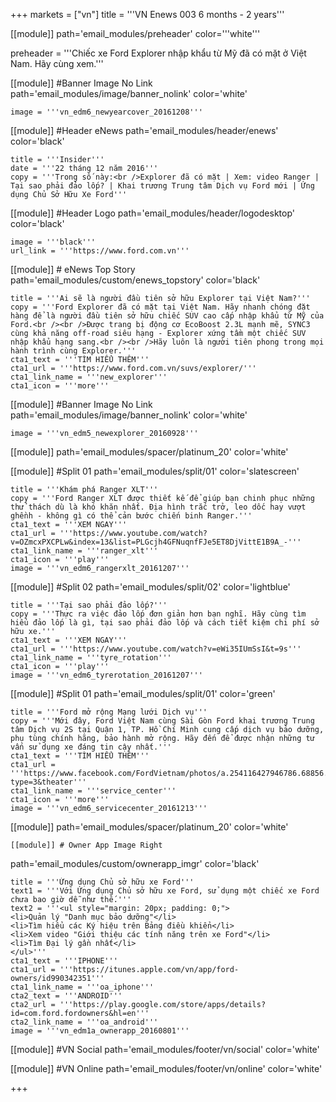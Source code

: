 +++
markets = ["vn"]
title = '''VN Enews 003 6 months - 2 years'''


[[module]]
path='email_modules/preheader'
color='''white'''

preheader = '''Chiếc xe Ford Explorer nhập khẩu từ Mỹ đã có mặt ở Việt Nam. Hãy cùng xem.'''

[[module]] #Banner Image No Link
path='email_modules/image/banner_nolink'
color='white'

	image = '''vn_edm6_newyearcover_20161208'''

[[module]] #Header eNews
path='email_modules/header/enews'
color='black'

	title = '''Insider'''
	date = '''22 tháng 12 năm 2016'''
	copy = '''Trong số này:<br />Explorer đã có mặt	| Xem: video Ranger	| Tại sao phải đảo lốp? | Khai trương Trung tâm Dịch vụ Ford mới | Ứng dụng Chủ Sở Hữu Xe Ford'''

[[module]] #Header Logo
path='email_modules/header/logodesktop'
color='black'

	image = '''black'''
	url_link = '''https://www.ford.com.vn'''
 
[[module]] # eNews Top Story
path='email_modules/custom/enews_topstory'
color='black'

	title = '''Ai sẽ là người đầu tiên sở hữu Explorer tại Việt Nam?'''
	copy = '''Ford Explorer đã có mặt tại Việt Nam. Hãy nhanh chóng đặt hàng để là người đầu tiên sở hữu chiếc SUV cao cấp nhập khẩu từ Mỹ của Ford.<br /><br />Được trang bị động cơ EcoBoost 2.3L mạnh mẽ, SYNC3 cùng khả năng off-road siêu hạng - Explorer xứng tầm một chiếc SUV nhập khẩu hạng sang.<br /><br />Hãy luôn là người tiên phong trong mọi hành trình cùng Explorer.'''
	cta1_text = '''TÌM HIỂU THÊM'''
	cta1_url = '''https://www.ford.com.vn/suvs/explorer/'''
	cta1_link_name = '''new_explorer'''
	cta1_icon = '''more'''

[[module]] #Banner Image No Link
path='email_modules/image/banner_nolink'
color='white'

	image = '''vn_edm5_newexplorer_20160928'''

[[module]]
path='email_modules/spacer/platinum_20'
color='white'

[[module]] #Split 01
path='email_modules/split/01'
color='slatescreen'

	title = '''Khám phá Ranger XLT'''
	copy = '''Ford Ranger XLT được thiết kế để giúp bạn chinh phục những thử thách dù là khó khăn nhất. Địa hình trắc trở, leo dốc hay vượt ghềnh - không gì có thể cản bước chiến binh Ranger.'''
	cta1_text = '''XEM NGAY'''
	cta1_url = '''https://www.youtube.com/watch?v=OZmcxPXCPLw&index=13&list=PLGcjh4GFNuqnfFJe5ET8DjVittE1B9A_-'''
	cta1_link_name = '''ranger_xlt'''
	cta1_icon = '''play'''
	image = '''vn_edm6_rangerxlt_20161207'''

[[module]] #Split 02
path='email_modules/split/02'
color='lightblue'

	title = '''Tại sao phải đảo lốp?'''
	copy = '''Thực ra việc đảo lốp đơn giản hơn bạn nghĩ. Hãy cùng tìm hiểu đảo lốp là gì, tại sao phải đảo lốp và cách tiết kiệm chi phí sở hữu xe.'''
	cta1_text = '''XEM NGAY'''
	cta1_url = '''https://www.youtube.com/watch?v=eWi35IUmSsI&t=9s'''
	cta1_link_name = '''tyre_rotation'''
	cta1_icon = '''play'''
	image = '''vn_edm6_tyrerotation_20161207'''

[[module]] #Split 01
path='email_modules/split/01'
color='green'

	title = '''Ford mở rộng Mạng lưới Dịch vụ'''
	copy = '''Mới đây, Ford Việt Nam cùng Sài Gòn Ford khai trương Trung tâm Dịch vụ 2S tại Quận 1, TP. Hồ Chí Minh cung cấp dịch vụ bảo dưỡng, phụ tùng chính hãng, bảo hành mở rộng. Hãy đến để được nhận những tư vấn sử dụng xe đáng tin cậy nhất.'''
	cta1_text = '''TÌM HIỂU THÊM'''
	cta1_url = '''https://www.facebook.com/FordVietnam/photos/a.254116427946786.68856.222579061100523/1407358555955895/?type=3&theater'''
	cta1_link_name = '''service_center'''
	cta1_icon = '''more'''
	image = '''vn_edm6_servicecenter_20161213'''

[[module]]
path='email_modules/spacer/platinum_20'
color='white'

	[[module]] # Owner App Image Right
path='email_modules/custom/ownerapp_imgr'
color='black'

	title = '''Ứng dụng Chủ sở hữu xe Ford'''
	text1 = '''Với Ứng dụng Chủ sở hữu xe Ford, sử dụng một chiếc xe Ford chưa bao giờ dễ như thế.'''
	text2 = '''<ul style="margin: 20px; padding: 0;">
	<li>Quản lý "Danh mục bảo dưỡng"</li>
	<li>Tìm hiểu các Ký hiệu trên Bảng điều khiển</li>
	<li>Xem video "Giới thiệu các tính năng trên xe Ford"</li>
	<li>Tìm Đại lý gần nhất</li>
	</ul>'''
	cta1_text = '''IPHONE'''
	cta1_url = '''https://itunes.apple.com/vn/app/ford-owners/id990342351'''
	cta1_link_name = '''oa_iphone'''
	cta2_text = '''ANDROID'''
	cta2_url = '''https://play.google.com/store/apps/details?id=com.ford.fordowners&hl=en'''
	cta2_link_name = '''oa_android'''
	image = '''vn_edm1a_ownerapp_20160801'''

[[module]] #VN Social
path='email_modules/footer/vn/social'
color='white'

[[module]] #VN Online
path='email_modules/footer/vn/online'
color='white'


+++